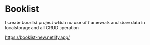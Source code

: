 # Booklist
I create booklist project which no use of framework and store data in localstorage and all CRUD operation 

https://booklist-new.netlify.app/
